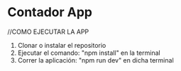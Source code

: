 # Contador App

//COMO EJECUTAR LA APP

1. Clonar o instalar el repositorio
2. Ejecutar el comando: "npm install" en la terminal
3. Correr la aplicación: "npm run dev" en dicha terminal
